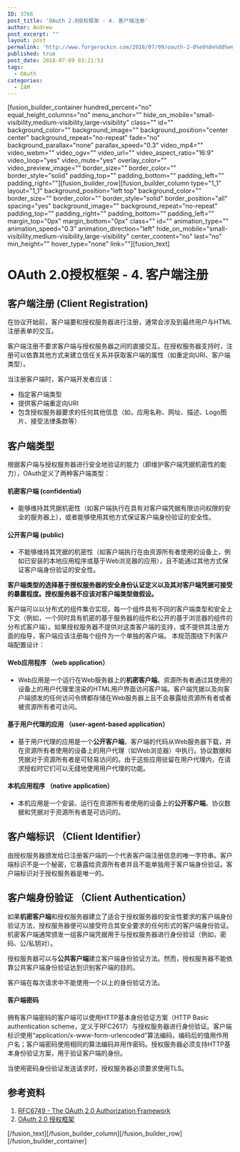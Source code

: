 ```yaml
---
ID: 3766
post_title: 'OAuth 2.0授权框架 - 4. 客户端注册'
author: Andrew
post_excerpt: ""
layout: post
permalink: 'http://www.forgerockcn.com/2018/07/09/oauth-2-0%e6%8e%88%e6%9d%83%e6%a1%86%e6%9e%b6-%e5%ae%a2%e6%88%b7%e7%ab%af%e6%b3%a8%e5%86%8c-2/'
published: true
post_date: 2018-07-09 03:21:53
tags:
  - OAuth
categories:
  - IAM
---
```

[fusion_builder_container hundred_percent="no" equal_height_columns="no" menu_anchor="" hide_on_mobile="small-visibility,medium-visibility,large-visibility" class="" id="" background_color="" background_image="" background_position="center center" background_repeat="no-repeat" fade="no" background_parallax="none" parallax_speed="0.3" video_mp4="" video_webm="" video_ogv="" video_url="" video_aspect_ratio="16:9" video_loop="yes" video_mute="yes" overlay_color="" video_preview_image="" border_size="" border_color="" border_style="solid" padding_top="" padding_bottom="" padding_left="" padding_right=""][fusion_builder_row][fusion_builder_column type="1_1" layout="1_1" background_position="left top" background_color="" border_size="" border_color="" border_style="solid" border_position="all" spacing="yes" background_image="" background_repeat="no-repeat" padding_top="" padding_right="" padding_bottom="" padding_left="" margin_top="0px" margin_bottom="0px" class="" id="" animation_type="" animation_speed="0.3" animation_direction="left" hide_on_mobile="small-visibility,medium-visibility,large-visibility" center_content="no" last="no" min_height="" hover_type="none" link=""][fusion_text]

# OAuth 2.0授权框架 - 4. 客户端注册

## 客户端注册 (Client Registration)

在协议开始前，客户端要和授权服务器进行注册，通常会涉及到最终用户与HTML注册表单的交互。

客户端注册不要求客户端与授权服务器之间的直接交互。在授权服务器支持时，注册可以依靠其他方式来建立信任关系并获取客户端的属性（如重定向URI、客户端类型）。

当注册客户端时，客户端开发者应该：

*   指定客户端类型
*   提供客户端重定向URI
*   包含授权服务器要求的任何其他信息（如，应用名称、网址、描述、Logo图片、接受法律条款等）

## 客户端类型

根据客户端与授权服务器进行安全地验证的能力（即维护客户端凭据机密性的能力），OAuth定义了两种客户端类型：

#### 机密客户端 (confidential)

*   能够维持其凭据机密性（如客户端执行在具有对客户端凭据有限访问权限的安全的服务器上），或者能够使用其他方式保证客户端身份验证的安全性。

#### 公开客户端 (public)

*   不能够维持其凭据的机密性（如客户端执行在由资源所有者使用的设备上，例如已安装的本地应用程序或基于Web浏览器的应用），且不能通过其他方式保证客户端身份验证的安全性。 

**客户端类型的选择基于授权服务器的安全身份认证定义以及其对客户端凭据可接受的暴露程度。授权服务器不应该对客户端类型做假设。**

客户端可以以分布式的组件集合实现，每一个组件具有不同的客户端类型和安全上下文（例如，一个同时具有机密的基于服务器的组件和公开的基于浏览器的组件的分布式客户端）。如果授权服务器不提供对这类客户端的支持，或不提供其注册方面的指导，客户端应该注册每个组件为一个单独的客户端。 本规范围绕下列客户端配置设计：

#### Web应用程序 （web application）

*   Web应用是一个运行在Web服务器上的**机密客户端**。资源所有者通过其使用的设备上的用户代理里渲染的HTML用户界面访问客户端。客户端凭据以及向客户端颁发的任何访问令牌都存储在Web服务器上且不会暴露给资源所有者或者被资源所有者可访问。

#### 基于用户代理的应用 （user-agent-based application）

*   基于用户代理的应用是一个**公开客户端**，客户端的代码从Web服务器下载，并在资源所有者使用的设备上的用户代理（如Web浏览器）中执行。协议数据和凭据对于资源所有者是可轻易访问的。由于这些应用驻留在用户代理内，在请求授权时它们可以无缝地使用用户代理的功能。

#### 本机应用程序 （native application）

*   本机应用是一个安装、运行在资源所有者使用的设备上的**公开客户端**。协议数据和凭据对于资源所有者是可访问的。

## 客户端标识 （Client Identifier）

由授权服务器颁发给已注册客户端的一个代表客户端注册信息的唯一字符串。客户端标识不是一个秘密，它暴露给资源所有者并且不能单独用于客户端身份验证。客户端标识对于授权服务器是唯一的。

## 客户端身份验证 （Client Authentication）

如果**机密客户端**和授权服务器建立了适合于授权服务器的安全性要求的客户端身份验证方法，授权服务器便可以接受符合其安全要求的任何形式的客户端身份验证。机密客户端通常颁发一组客户端凭据用于与授权服务器进行身份验证（例如，密码、公/私钥对）。

授权服务器可以与**公共客户端**建立客户端身份验证方法。然而，授权服务器不能依靠公共客户端身份验证达到识别客户端的目的。

客户端在每次请求中不能使用一个以上的身份验证方法。

#### 客户端密码

拥有客户端密码的客户端可以使用HTTP基本身份验证方案（HTTP Basic authentication scheme，定义于RFC2617）与授权服务器进行身份验证。客户端标识使用“application/x-www-form-urlencoded”算法编码，编码后的值用作用户名；客户端密码使用相同的算法编码并用作密码。授权服务器必须支持HTTP基本身份验证方案，用于验证客户端的身份。

当使用密码身份验证发送请求时，授权服务器必须要求使用TLS。

## 参考资料

1.  [RFC6749 - The OAuth 2.0 Authorization Framework][1] 
2.  [OAuth 2.0 授权框架][2]

[/fusion_text][/fusion_builder_column][/fusion_builder_row][/fusion_builder_container]

 [1]: https://tools.ietf.org/html/rfc6749
 [2]: https://legacy.gitbook.com/book/yisiqi/the-oauth-2-0-authorization-framework/details
